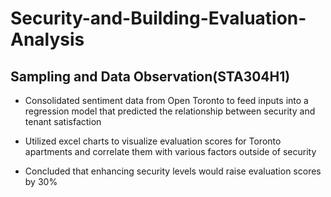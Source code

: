# Security-and-Building-Evaluation-Analysis

## Sampling and Data Observation(STA304H1)

- Consolidated sentiment data from Open Toronto to feed inputs into a regression model that predicted the relationship between security and tenant satisfaction

- Utilized excel charts to visualize evaluation scores for Toronto apartments and correlate them with various factors outside of security 

- Concluded that enhancing security levels would raise evaluation scores by 30%

